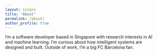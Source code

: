 ```yaml
---
layout: single
title: "About"
permalink: /about/
author_profile: true
---
```


I’m a software developer based in Singapore with research interests in AI and machine learning. I’m curious about how intelligent systems are designed and built. Outside of work, I’m a big FC Barcelona fan.
